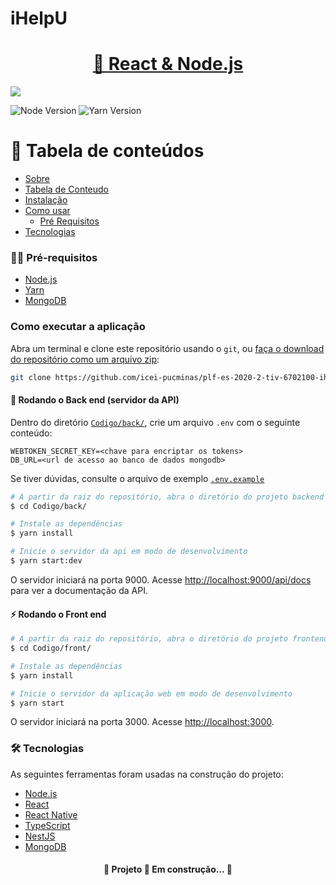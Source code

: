 # iHelpU

<h1 align="center">
    <a href="#">🔗 React & Node.js </a>
</h1>
<img src="https://img.shields.io/static/v1?label=ChatRoom&message=iHelpU&color=7159c1&style=for-the-badge&logo=ghost"/>

![Node Version][node-image]
![Yarn Version][yarn-image]


# 📝 Tabela de conteúdos

<!--ts-->

- [Sobre](#Sobre)
- [Tabela de Conteudo](#tabela-de-conteudo)
- [Instalação](#instalacao)
- [Como usar](#como-usar)
  - [Pré Requisitos](#pré-requisitos)
- [Tecnologias](#tecnologias)

<!--te-->

### ✋🏻 Pré-requisitos

- [Node.js](https://nodejs.org/en/)
- [Yarn](https://yarnpkg.com/pt-BR/docs/install)
- [MongoDB](https://docs.mongodb.com/manual/installation/)

### Como executar a aplicação

Abra um terminal e clone este repositório usando o `git`, ou [faça o download do repositório como um arquivo zip](https://github.com/icei-pucminas/plf-es-2020-2-tiv-6702100-ihelpu/archive/master.zip):

```bash
git clone https://github.com/icei-pucminas/plf-es-2020-2-tiv-6702100-ihelpu.git
```

#### 🎲 Rodando o Back end (servidor da API)

Dentro do diretório [`Codigo/back/`](back), crie um arquivo `.env` com o seguinte conteúdo:

```
WEBTOKEN_SECRET_KEY=<chave para encriptar os tokens>
DB_URL=<url de acesso ao banco de dados mongodb>
```

Se tiver dúvidas, consulte o arquivo de exemplo [`.env.example`](back/.env.example)

```bash
# A partir da raiz do repositório, abra o diretório do projeto backend
$ cd Codigo/back/

# Instale as dependências
$ yarn install

# Inicie o servidor da api em modo de desenvolvimento
$ yarn start:dev
```

O servidor iniciará na porta 9000. Acesse <http://localhost:9000/api/docs> para ver a documentação da API.

#### :zap: Rodando o Front end

```bash
# A partir da raiz do repositório, abra o diretório do projeto frontend
$ cd Codigo/front/

# Instale as dependências
$ yarn install

# Inicie o servidor da aplicação web em modo de desenvolvimento
$ yarn start
```

O servidor iniciará na porta 3000. Acesse <http://localhost:3000>.

### 🛠 Tecnologias

As seguintes ferramentas foram usadas na construção do projeto:

- [Node.js](https://nodejs.org/en/)
- [React](https://pt-br.reactjs.org/)
- [React Native](https://reactnative.dev/)
- [TypeScript](https://www.typescriptlang.org/)
- [NestJS](https://nestjs.com/)
- [MongoDB](https://www.mongodb.com/)

<h4 align="center"> 
	🚧  Projeto 🚀 Em construção...  🚧
</h4>

<!-- Markdown link & img dfn's -->
[node-image]: https://img.shields.io/badge/node.js-12.16.1%2B-informational
[yarn-image]: https://img.shields.io/badge/yarn-1.22.4%2B-blue
